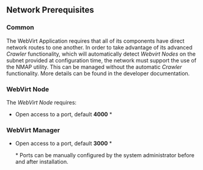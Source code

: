 ## Network Prerequisites ##

### Common ###

The WebVirt Application requires that all of its components have direct network routes to one another.  In order to take advantage of its advanced *Crawler* functionality, which will automatically detect *Webvirt Nodes* on the subnet provided at configuration time, the network must support the use of the NMAP utility.  This can be managed without the automatic *Crawler* functionality.  More details can be found in the developer documentation.

### WebVirt Node ###

The *WebVirt Node* requires:

*  Open access to a port, default **4000** \*

### WebVirt Manager ###

*  Open access to a port, default **3000** \*

    \* Ports can be manually configured by the system administrator before and after installation.  
